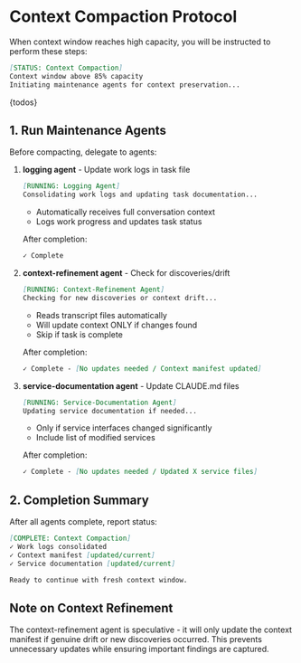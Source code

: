# Context Compaction Protocol

When context window reaches high capacity, you will be instructed to perform these steps:

```markdown
[STATUS: Context Compaction]
Context window above 85% capacity
Initiating maintenance agents for context preservation...
```

{todos}

## 1. Run Maintenance Agents

Before compacting, delegate to agents:

1. **logging agent** - Update work logs in task file
   ```markdown
   [RUNNING: Logging Agent]
   Consolidating work logs and updating task documentation...
   ```
   - Automatically receives full conversation context
   - Logs work progress and updates task status

   After completion:
   ```markdown
   ✓ Complete
   ```

2. **context-refinement agent** - Check for discoveries/drift
   ```markdown
   [RUNNING: Context-Refinement Agent]
   Checking for new discoveries or context drift...
   ```
   - Reads transcript files automatically
   - Will update context ONLY if changes found
   - Skip if task is complete

   After completion:
   ```markdown
   ✓ Complete - [No updates needed / Context manifest updated]
   ```

3. **service-documentation agent** - Update CLAUDE.md files
   ```markdown
   [RUNNING: Service-Documentation Agent]
   Updating service documentation if needed...
   ```
   - Only if service interfaces changed significantly
   - Include list of modified services

   After completion:
   ```markdown
   ✓ Complete - [No updates needed / Updated X service files]
   ```

## 2. Completion Summary

After all agents complete, report status:

```markdown
[COMPLETE: Context Compaction]
✓ Work logs consolidated
✓ Context manifest [updated/current]
✓ Service documentation [updated/current]

Ready to continue with fresh context window.
```

## Note on Context Refinement

The context-refinement agent is speculative - it will only update the context manifest if genuine drift or new discoveries occurred. This prevents unnecessary updates while ensuring important findings are captured.
